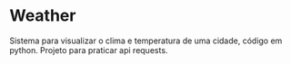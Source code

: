 # Weather
Sistema para visualizar o clima e temperatura de uma cidade, código em python. Projeto para praticar api requests.
